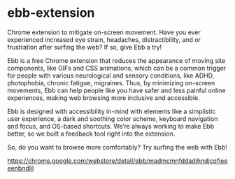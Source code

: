 # ebb-extension

Chrome extension to mitigate on-screen movement.
Have you ever experienced increased eye strain, headaches, distractibility, and or frustration after surfing the web? If so, give Ebb a try! 

Ebb is a free Chrome extension that reduces the appearance of moving site components, like GIFs and CSS animations, which can be a common trigger for people with various neurological and sensory conditions, like ADHD, photophobia, chronic fatigue, migraines. Thus, by minimizing on-screen movements, Ebb can help people like you have safer and less painful online experiences, making web browsing more inclusive and accessible.

Ebb is designed with accessibility in-mind with elements like a simplistic user experience, a dark and soothing color scheme, keyboard navigation and focus, and OS-based shortcuts. We’re always working to make Ebb better, so we built a feedback tool right into the extension. 

So, do you want to browse more comfortably? Try surfing the web with Ebb!

https://chrome.google.com/webstore/detail/ebb/madmcmnfddadihndjcofieeeenbndlil
